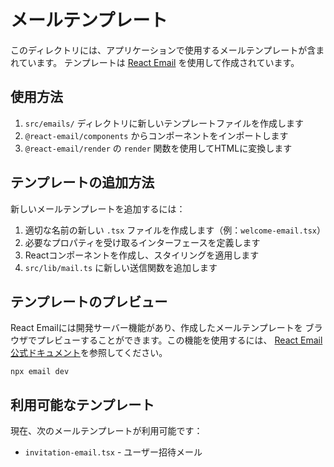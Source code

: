 # メールテンプレート

このディレクトリには、アプリケーションで使用するメールテンプレートが含まれています。
テンプレートは [React Email](https://react.email/) を使用して作成されています。

## 使用方法

1. `src/emails/` ディレクトリに新しいテンプレートファイルを作成します
2. `@react-email/components` からコンポーネントをインポートします
3. `@react-email/render` の `render` 関数を使用してHTMLに変換します

## テンプレートの追加方法

新しいメールテンプレートを追加するには：

1. 適切な名前の新しい `.tsx` ファイルを作成します（例：`welcome-email.tsx`）
2. 必要なプロパティを受け取るインターフェースを定義します
3. Reactコンポーネントを作成し、スタイリングを適用します
4. `src/lib/mail.ts` に新しい送信関数を追加します

## テンプレートのプレビュー

React Emailには開発サーバー機能があり、作成したメールテンプレートを
ブラウザでプレビューすることができます。この機能を使用するには、
[React Email公式ドキュメント](https://react.email/docs/cli-reference/email-dev)を参照してください。

```
npx email dev
```

## 利用可能なテンプレート

現在、次のメールテンプレートが利用可能です：

- `invitation-email.tsx` - ユーザー招待メール